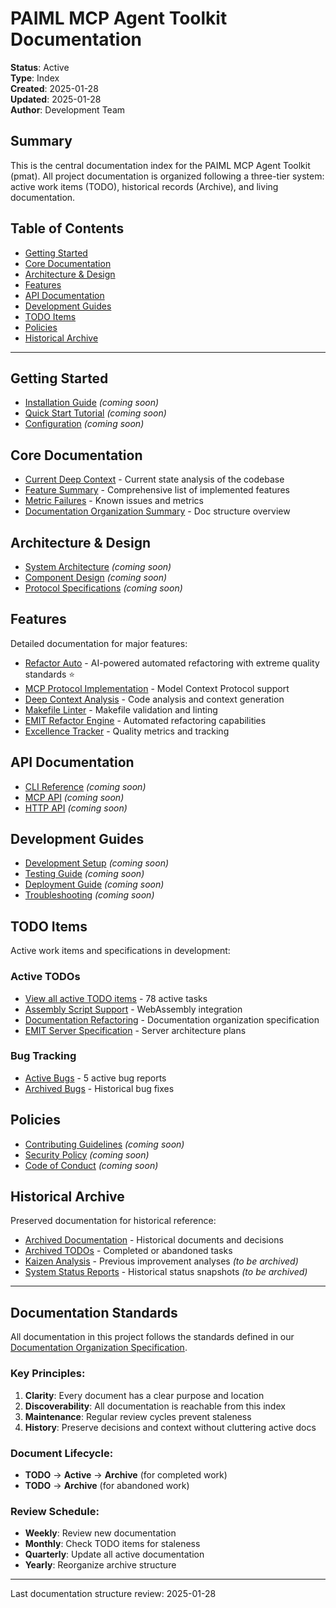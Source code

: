 # PAIML MCP Agent Toolkit Documentation

**Status**: Active  
**Type**: Index  
**Created**: 2025-01-28  
**Updated**: 2025-01-28  
**Author**: Development Team  

## Summary

This is the central documentation index for the PAIML MCP Agent Toolkit (pmat). All project documentation is organized following a three-tier system: active work items (TODO), historical records (Archive), and living documentation.

## Table of Contents

- [Getting Started](#getting-started)
- [Core Documentation](#core-documentation)
- [Architecture & Design](#architecture--design)
- [Features](#features)
- [API Documentation](#api-documentation)
- [Development Guides](#development-guides)
- [TODO Items](#todo-items)
- [Policies](#policies)
- [Historical Archive](#historical-archive)

---

## Getting Started

- [Installation Guide](guides/installation.md) *(coming soon)*
- [Quick Start Tutorial](guides/quickstart.md) *(coming soon)*
- [Configuration](guides/configuration.md) *(coming soon)*

## Core Documentation

- [Current Deep Context](current_deep_context.md) - Current state analysis of the codebase
- [Feature Summary](FEATURE_SUMMARY.md) - Comprehensive list of implemented features
- [Metric Failures](METRIC_FAILURES.md) - Known issues and metrics
- [Documentation Organization Summary](DOCUMENTATION_ORGANIZATION_SUMMARY.md) - Doc structure overview

## Architecture & Design

- [System Architecture](architecture/overview.md) *(coming soon)*
- [Component Design](architecture/components.md) *(coming soon)*
- [Protocol Specifications](architecture/protocols.md) *(coming soon)*

## Features

Detailed documentation for major features:

- [Refactor Auto](features/refactor-auto.md) - AI-powered automated refactoring with extreme quality standards ⭐
- [MCP Protocol Implementation](features/mcp-protocol.md) - Model Context Protocol support
- [Deep Context Analysis](features/deep-context-analysis.md) - Code analysis and context generation
- [Makefile Linter](features/makefile-linter.md) - Makefile validation and linting
- [EMIT Refactor Engine](features/emit-refactor-engine.md) - Automated refactoring capabilities
- [Excellence Tracker](features/excellence-tracker.md) - Quality metrics and tracking

## API Documentation

- [CLI Reference](api/cli-reference.md) *(coming soon)*
- [MCP API](api/mcp-api.md) *(coming soon)*
- [HTTP API](api/http-api.md) *(coming soon)*

## Development Guides

- [Development Setup](guides/development.md) *(coming soon)*
- [Testing Guide](guides/testing.md) *(coming soon)*
- [Deployment Guide](guides/deployment.md) *(coming soon)*
- [Troubleshooting](guides/troubleshooting.md) *(coming soon)*

## TODO Items

Active work items and specifications in development:

### Active TODOs
- [View all active TODO items](todo/active/) - 78 active tasks
- [Assembly Script Support](todo/assembly-script-support.md) - WebAssembly integration
- [Documentation Refactoring](todo/refactor-docs.md) - Documentation organization specification
- [EMIT Server Specification](todo/emit-server-spec.md) - Server architecture plans

### Bug Tracking
- [Active Bugs](bugs/active/) - 5 active bug reports
- [Archived Bugs](bugs/archived/) - Historical bug fixes

## Policies

- [Contributing Guidelines](policies/contributing.md) *(coming soon)*
- [Security Policy](policies/security.md) *(coming soon)*
- [Code of Conduct](policies/code-of-conduct.md) *(coming soon)*

## Historical Archive

Preserved documentation for historical reference:

- [Archived Documentation](archive/) - Historical documents and decisions
- [Archived TODOs](todo/archive/) - Completed or abandoned tasks
- [Kaizen Analysis](kaizen/) - Previous improvement analyses *(to be archived)*
- [System Status Reports](system-status/) - Historical status snapshots *(to be archived)*

---

## Documentation Standards

All documentation in this project follows the standards defined in our [Documentation Organization Specification](todo/refactor-docs.md).

### Key Principles:
1. **Clarity**: Every document has a clear purpose and location
2. **Discoverability**: All documentation is reachable from this index
3. **Maintenance**: Regular review cycles prevent staleness
4. **History**: Preserve decisions and context without cluttering active docs

### Document Lifecycle:
- **TODO** → **Active** → **Archive** (for completed work)
- **TODO** → **Archive** (for abandoned work)

### Review Schedule:
- **Weekly**: Review new documentation
- **Monthly**: Check TODO items for staleness
- **Quarterly**: Update all active documentation
- **Yearly**: Reorganize archive structure

---

Last documentation structure review: 2025-01-28